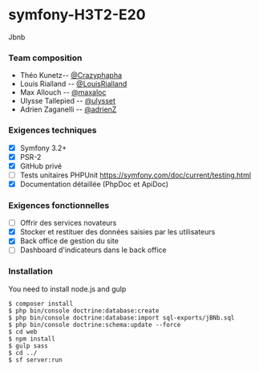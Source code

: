 # symfony-H3T2-E20

Jbnb

### Team composition

- Théo Kunetz-- [@Crazyphapha](https://github.com/Crazyphapha)
- Louis Rialland -- [@LouisRialland](https://github.com/LouisRialland)
- Max Allouch  -- [@maxaloc](https://github.com/maxaloc)
- Ulysse Tallepied  -- [@ulysset](https://github.com/ulysset)
- Adrien Zaganelli -- [@adrienZ](https://github.com/adrienZ)

### Exigences techniques

- [x] Symfony 3.2+
- [x] PSR-2
- [x] GitHub privé
- [ ] Tests unitaires PHPUnit  https://symfony.com/doc/current/testing.html
- [x] Documentation détaillée (PhpDoc et ApiDoc)

### Exigences fonctionnelles

- [ ] Offrir des services novateurs
- [x] Stocker et restituer des données saisies par les utilisateurs
- [x] Back office de gestion du site
- [ ] Dashboard d'indicateurs dans le back office

### Installation

You need to install node.js and gulp

```
$ composer install
$ php bin/console doctrine:database:create
$ php bin/console doctrine:database:import sql-exports/jBNb.sql
$ php bin/console doctrine:schema:update --force
$ cd web
$ npm install
$ gulp sass
$ cd ../
$ sf server:run
```
